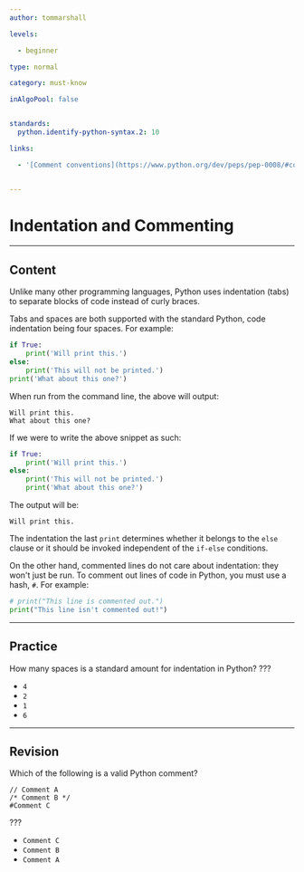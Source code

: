 ```yaml
---
author: tommarshall

levels:

  - beginner

type: normal

category: must-know

inAlgoPool: false


standards:
  python.identify-python-syntax.2: 10

links:

  - '[Comment conventions](https://www.python.org/dev/peps/pep-0008/#comments){website}'


---
```


# Indentation and Commenting

---
## Content

Unlike many other programming languages, Python uses indentation (tabs) to separate blocks of code instead of curly braces.

Tabs and spaces are both supported with the standard Python, code indentation being four spaces. For example:
```python
if True:
    print('Will print this.')
else:
    print('This will not be printed.')
print('What about this one?')
```

When run from the command line, the above will output:
```
Will print this.
What about this one?
```

If we were to write the above snippet as such:
```python
if True:
    print('Will print this.')
else:
    print('This will not be printed.')
    print('What about this one?')
```

The output will be:
```
Will print this.
```

The indentation the last `print` determines whether it belongs to the `else` clause or it should be invoked independent of the `if-else` conditions.

On the other hand, commented lines do not care about indentation: they won't just be run. To comment out lines of code in Python, you must use a hash, `#`. For example:
```python
# print("This line is commented out.")
print("This line isn't commented out!")
```

---
## Practice

How many spaces is a standard amount for indentation in Python?
???
* `4`
* `2`
* `1`
* `6`

---
## Revision

Which of the following is a valid Python comment?

```
// Comment A
/* Comment B */
#Comment C
```
???

* `Comment C`
* `Comment B`
* `Comment A`
 
